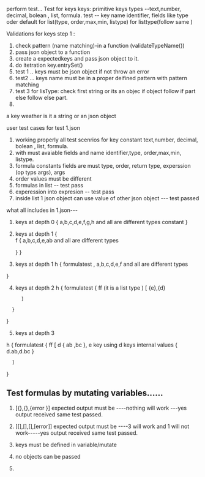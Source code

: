 perform test...
Test for keys
keys: primitive keys types --text,number, decimal, bolean , list, formula.
test -- key name identifier, fields like type oder default 
for list(type, order,max,min,  listype) 
for listtype(follow same )

Validations for keys 
step 1 :
1. check pattern (name matching)-in a function (validateTypeName())
2. pass json object to a function 
3. create a expectedkeys and pass json object to it.
4. do itetration  key.entrySet()
5. test 1 .. keys must be json object if not throw an error 
6. test2 ... keys name must be in a proper deifined pattern with pattern matching 
7.  test 3 for lisType:  check first string or its an objec 
if object follow if part else follow else part.
8. 


a key weather is it a string or an json object 





user test cases for test 1.json
1. working properly all test scenrios for key constant text,number, decimal, bolean , list, formula.
2. with must avaiable fields and name identifier,type, order,max,min, listype.
3. formula constants fields are must  type, order, return type, experssion (op typs args), args 
4. order values must be different 
5. formulas in list -- test pass 
6. experession into expresion -- test pass 
7. inside list 1 json object can use value of other json object --- test passed 

                  
  what all includes in 1.json---
  1. keys at depth  0 
  {
     a,b,c,d,e,f,g,h and all are different types constant
  }  

  2. keys at depth 1 
  {  
      f
      {
          a,b,c,d,e,ab and all are different types

      }
  } 

  3. keys at depth 1
  h
  {
      formulatest , a,b,c,d,e,f and all are different types
     
  }     

  4.   keys at depth 2
 h
 {
     formulatest
     {
         ff (it is a list type )
             [
                {e},{d}

             ]
      }
 
 }


 5. keys at depth 3 

  h
  {
     formulatest
     {
         ff 
      [
          d
          {
              ab ,bc
          },
          e key using d keys internal values 
          {
              d.ab,d.bc
          }

      ]
 }


 ## Test formulas by mutating variables......
 1. [{},{},{error }] expected output must be ----nothing will work ---yes output received same test passed.

 2. [[],[],[],[error]] expected output must be ----3 will work and 1 will not work-----yes output received same test passed.

 3. keys must be defined in variable/mutate
 4. no objects can be passed 
 5. 